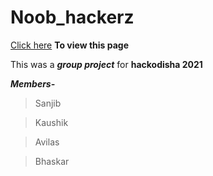 # Noob_hackerz
[Click here](https://shuklaji02.github.io/Noob_hackerz/) **To view this page**


This was a **_group project_** for **hackodisha 2021**

***Members-***
>Sanjib

>Kaushik

>Avilas

>Bhaskar
